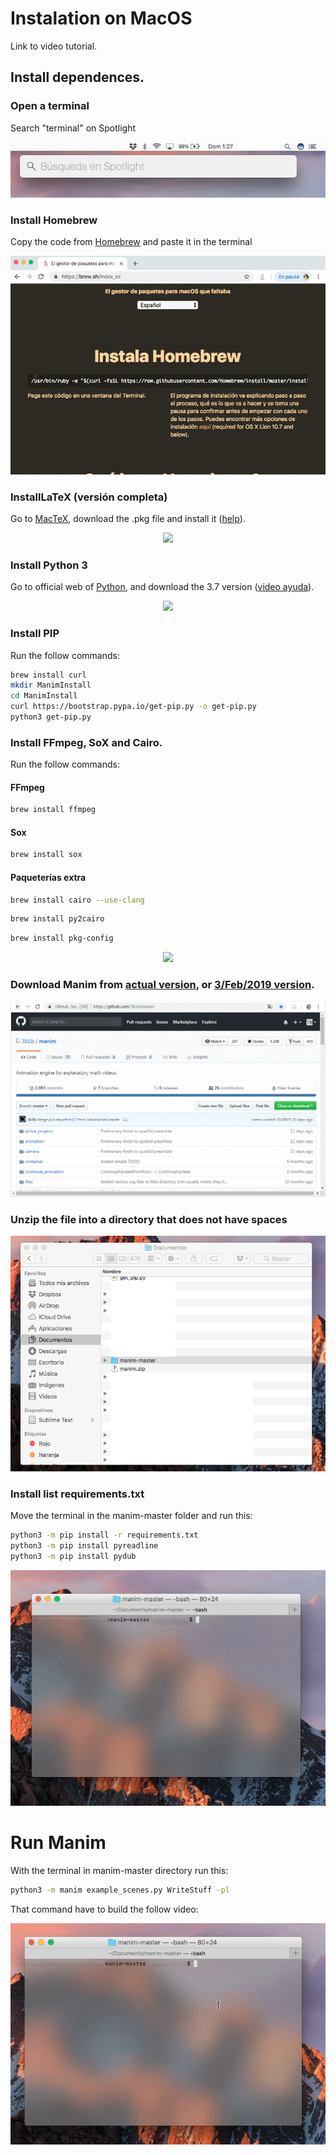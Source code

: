 # Instalation on MacOS

Link to video tutorial.

## Install dependences.

### Open a terminal 
Search "terminal" on Spotlight

<p align="center"><img src ="/English/0_instalation/macOS/gifs/terminal.png" /></p>

### Install Homebrew
Copy the code from [Homebrew](https://brew.sh/index_es) and paste it in the terminal

<p align="center"><img src ="/English/0_instalation/macOS/gifs/MacP1.gif" /></p>

### InstallLaTeX (versión completa)
Go to [MacTeX](http://www.tug.org/mactex/), download the .pkg file and install it ([help](https://www.youtube.com/watch?v=5CNmIaRxS20)).

<p align="center"><img src ="/English/0_instalation/macOS/gifs/MacP2.gif" /></p>

### Install Python 3
Go to official web of [Python](https://www.python.org/), and download the 3.7 version ([video ayuda](https://www.youtube.com/watch?v=0hGzGdRQeak)).

<p align="center"><img src ="/English/0_instalation/macOS/gifs/MacP3.gif" /></p>

### Install PIP
Run the follow commands:

```sh
brew install curl
mkdir ManimInstall
cd ManimInstall
curl https://bootstrap.pypa.io/get-pip.py -o get-pip.py
python3 get-pip.py
```

### Install FFmpeg, SoX and Cairo.
Run the follow commands:

#### FFmpeg
```sh
brew install ffmpeg
```
#### Sox
```sh
brew install sox
```
#### Paqueterías extra
```sh
brew install cairo --use-clang
```

```sh
brew install py2cairo
```

```sh
brew install pkg-config
```

<p align="center"><img src ="/English/0_instalation/macOS/gifs/MacP5.gif" /></p>

### Download Manim from [actual version](https://github.com/3b1b/manim), or [3/Feb/2019 version](https://github.com/3b1b/manim/tree/3b088b12843b7a4459fe71eba96b70edafb7aa78).

<p align="center"><img src ="/English/0_instalation/macOS/gifs/DescargarManim.gif" /></p>

### Unzip the file into a directory that does not have spaces

<p align="center"><img src ="/English/0_instalation/macOS/gifs/pd.png" /></p>

### Install list requirements.txt
Move the terminal in the manim-master folder and run this:

```sh
python3 -m pip install -r requirements.txt
python3 -m pip install pyreadline
python3 -m pip install pydub
```

<p align="center"><img src ="/English/0_instalation/macOS/gifs/MacP6.gif" /></p>

# Run Manim

With the terminal in manim-master directory run this:

```sh
python3 -m manim example_scenes.py WriteStuff -pl
```

That command have to build the follow video:

<p align="center"><img src ="/English/0_instalation/macOS/gifs/MacP8.gif" /></p>

